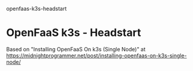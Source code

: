 openfaas-k3s-headstart
# OpenFaaS k3s - Headstart

Based on "Installing OpenFaaS On k3s (Single Node)" at https://midnightprogrammer.net/post/installing-openfaas-on-k3s-single-node/
